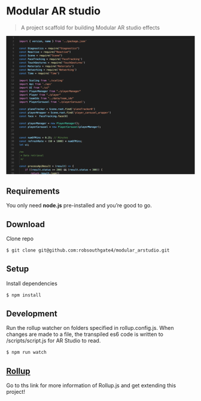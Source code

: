 # Modular AR studio

> A project scaffold for building Modular AR studio effects

![](screens/imports.png?raw=true "Import syntax")

## Requirements
You only need <b>node.js</b> pre-installed and you’re good to go.

## Download
Clone repo 
```sh
$ git clone git@github.com:robsouthgate4/modular_arstudio.git
```

## Setup
Install dependencies
```sh
$ npm install
```

## Development
Run the rollup watcher on folders specified in rollup.config.js. When changes are made to a file, the transpiled es6 code is written to /scripts/script.js for AR Studio to read.
```sh
$ npm run watch
```

## [Rollup](https://rollupjs.org/guide/en)
Go to ths link for more information of Rollup.js and get extending this project!

